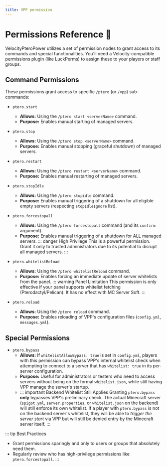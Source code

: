 ```yaml
---
title: VPP permission
---
```

# Permissions Reference 🔑

VelocityPteroPower utilizes a set of permission nodes to grant access to its commands and special functionalities. You'll need a Velocity-compatible permissions plugin (like LuckPerms) to assign these to your players or staff groups.

## Command Permissions

These permissions grant access to specific `/ptero` (or `/vpp`) sub-commands:

*   `ptero.start`
    *   **Allows:** Using the `/ptero start <serverName>` command.
    *   **Purpose:** Enables manual starting of managed servers.

*   `ptero.stop`
    *   **Allows:** Using the `/ptero stop <serverName>` command.
    *   **Purpose:** Enables manual stopping (graceful shutdown) of managed servers.

*   `ptero.restart`
    *   **Allows:** Using the `/ptero restart <serverName>` command.
    *   **Purpose:** Enables manual restarting of managed servers.

*   `ptero.stopIdle`
    *   **Allows:** Using the `/ptero stopidle` command.
    *   **Purpose:** Enables manual triggering of a shutdown for all eligible empty servers (respecting `stopIdleIgnore` list).

*   `ptero.forcestopall`
    *   **Allows:** Using the `/ptero forcestopall` command (and its `confirm` argument).
    *   **Purpose:** Enables manual triggering of a shutdown for ALL managed servers.
        ::: danger High Privilege
        This is a powerful permission. Grant it only to trusted administrators due to its potential to disrupt all managed servers.
        :::

*   `ptero.whitelistReload`
    *   **Allows:** Using the `/ptero whitelistReload` command.
    *   **Purpose:** Enables forcing an immediate update of server whitelists from the panel.
        ::: warning Panel Limitation
        This permission is only effective if your panel supports whitelist fetching (Pterodactyl/Pelican). It has no effect with MC Server Soft.
        :::

*   `ptero.reload`
    *   **Allows:** Using the `/ptero reload` command.
    *   **Purpose:** Enables reloading of VPP's configuration files (`config.yml`, `messages.yml`).

## Special Permissions

*   `ptero.bypass`
    *   **Allows:** If `whitelistAllowBypass: true` is set in `config.yml`, players with this permission can bypass VPP's internal whitelist check when attempting to connect to a server that has `whitelist: true` in its per-server configuration.
    *   **Purpose:** Useful for administrators or testers who need to access servers without being on the formal `whitelist.json`, while still having VPP manage the server's startup.
    *   ::: important Backend Whitelist Still Applies
        Granting `ptero.bypass` **only** bypasses VPP's preliminary check. The actual Minecraft server (`spigot.yml`, `server.properties`, or `whitelist.json` on the backend) will still enforce its own whitelist. If a player with `ptero.bypass` is not on the backend server's whitelist, they will be able to *trigger the server start* via VPP but will still be denied entry by the Minecraft server itself.
        :::

::: tip Best Practices
*   Grant permissions sparingly and only to users or groups that absolutely need them.
*   Regularly review who has high-privilege permissions like `ptero.forcestopall`.
:::
